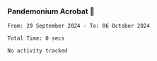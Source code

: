 ### Pandemonium Acrobat 🤸

<!--START_SECTION:waka-->

```all_time
From: 29 September 2024 - To: 06 October 2024

Total Time: 0 secs

No activity tracked
```

<!--END_SECTION:waka-->
